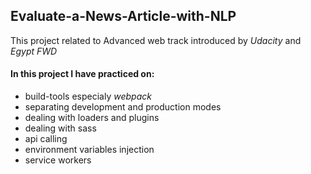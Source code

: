 ## Evaluate-a-News-Article-with-NLP
  This project related to Advanced web track introduced by *Udacity* and *Egypt FWD*
  
#### In this project I have practiced on:
 - build-tools especialy *webpack*
 - separating development and production modes
 - dealing with loaders and plugins
 - dealing with sass
 - api calling
 - environment variables injection
 - service workers  
